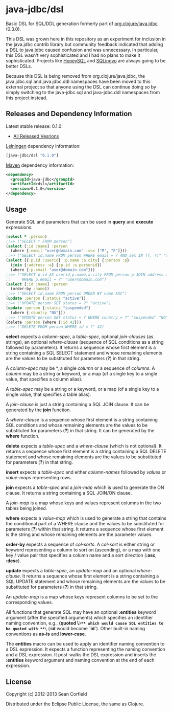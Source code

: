 # java-jdbc/dsl

Basic DSL for SQL/DDL generation formerly part of [org.clojure/java.jdbc](https://github.com/clojure/java.jdbc) (0.3.0).

This DSL was grown here in this repository as an experiment for inclusion in the java.jdbc contrib library but community feedback indicated that adding a DSL to java.jdbc caused confusion and was unnecessary. In particular, this DSL wasn't very sophisticated and I had no plans to make it sophisticated. Projects like [HoneySQL](https://github.com/jkk/honeysql) and [SQLingvo](https://github.com/r0man/sqlingvo) are always going to be better DSLs.

Because this DSL is being removed from org.clojure/java.jdbc, the java.jdbc.sql and java.jdbc.ddl namespaces have been moved to this external project so that anyone using the DSL can continue doing so by simply switching to the java-jdbc.sql and java-jdbc.ddl namespaces from this project instead.

## Releases and Dependency Information

Latest stable release: 0.1.0:

* [All Released Vesrions](https://clojars.org/java-jdbc/dsl)

[Leiningen](https://github.com/technomancy/leiningen) dependency information:
```clojure
[java-jdbc/dsl "0.1.0"]
```
[Maven](http://maven.org/) dependency information:
```xml
<dependency>
  <groupId>java-jdbc</groupId>
  <artifactId>dsl</artifactId>
  <version>0.1.0</version>
</dependency>
```

## Usage

Generate SQL and parameters that can be used in **query** and **execute** expressions:
```clojure
(select * :person)
;;=> ("SELECT * FROM person")
(select [:id :name] :person
  (where {:email "user@domain.com" :sex ["M", "F"]}))
;;=> ("SELECT id,name FROM person WHERE email = ? AND sex IN (?, ?)" "user@domain.com" "M", "F")
(select [{:p.id :userid} :p.name :a.city] {:person :p}
  (join {:address :a} {:p.id :a.personid})
  (where {:p.email "user@domain.com"}))
;;=> ("SELECT p.id AS userid,p.name,a.city FROM person p JOIN address a ON p.id = a.personid
;;     WHERE p.email = ?" "user@domain.com")
(select [:id :name] :person
  (order-by :name))
;;=> ("SELECT id,name FROM person ORDER BY name ASC")
(update :person {:status "active"})
;;=> ("UPDATE person SET status = ?" "active")
(update :person {:status "suspended"}
  (where {:country "NG"}))
;;=> ("UPDATE person SET status = ? WHERE country = ?" "suspended" "NG")
(delete :person (where {:id 42}))
;;=> ("DELETE FROM person WHERE id = ?" 42)
```
**select** expects a *column-spec*, a *table-spec*, optional *join-clauses* (as strings), an optional *where-clause* (sequence of SQL conditions as a string followed by parameters). It returns a sequence whose first element is a string containing a SQL SELECT statement and whose remaining elements are the values to be substituted for parameters (**?**) in that string.

A *column-spec* may be \*, a single *column* or a sequence of *columns*. A *column* may be a string or keyword, or a map (of a single key to a single value, that specifies a column alias).

A *table-spec* may be a string or a keyword, or a map (of a single key to a single value, that specifies a table alias).

A *join-clause* is just a string containing a SQL JOIN clause. It can be generated by the **join** function.

A *where-clause* is a sequence whose first element is a string containing SQL conditions and whose remaining elements are the values to be substituted for parameters (**?**) in that string. It can be generated by the **where** function.

**delete** expects a *table-spec* and a *where-clause* (which is not optional). It returns a sequence whose first element is a string containing a SQL DELETE statement and whose remaining elements are the values to be substituted for parameters (**?**) in that string.

**insert** expects a *table-spec* and either *column-names* followed by *values* or *value-maps* representing rows.

**join** expects a *table-spec* and a *join-map* which is used to generate the ON clause. It returns a string containing a SQL JOIN/ON clause.

A *join-map* is a map whose keys and values represent columns in the two tables being joined.

**where** expects a *value-map* which is used to generate a string that contains the conditional part of a WHERE clause and the values to be substituted for parameters (**?**) within that string. It returns a sequence whose first element is the string and whose remaining elements are the parameter values.

**order-by** expects a sequence of *col-sorts*. A *col-sort* is either string or keyword representing a column to sort on (ascending), or a map with one key / value pair that specifies a column name and a sort direction (**:asc**, **:desc**).

**update** expects a *table-spec*, an *update-map* and an optional *where-clause*. It returns a sequence whose first element is a string containing a SQL UPDATE statement and whose remaining elements are the values to be substituted for parameters (**?**) in that string.

An *update-map* is a map whose keys represent columns to be set to the corresponding values.

All functions that generate SQL may have an optional **:entities** keyword argument (after the specified arguments) which specifies an identifier naming convention, e.g., **(quoted \\`)** which would cause SQL entities to be quoted with **\`** (**:id** would become **\`id\`**). Other built-in naming conventions as **as-is** and **lower-case**.

The **entities** macro can be used to apply an identifier naming convention to a DSL expression. It expects a function representing the naming convention and a DSL expression. It post-walks the DSL expression and inserts the **:entities** keyword argument and naming convention at the end of each expression.

## License

Copyright (c) 2012-2013 Sean Corfield

Distributed under the Eclipse Public License, the same as Clojure.
